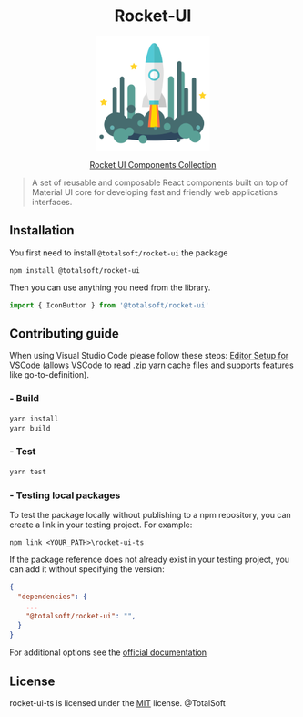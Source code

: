 <!--
 Copyright (c) TotalSoft.
 This source code is licensed under the MIT license.
-->

<h1 align="center">Rocket-UI</h1>

<p align="center">
  <a href="https://osstotalsoft.github.io/rocket-ui-ts">
    <img width="200" src="src/stories/assets/img/rocket.png">
  </a>
</p>

<p align="center">
  <a href="https://osstotalsoft.github.io/rocket-ui-ts">Rocket UI Components Collection</a>
</p>

> A set of reusable and composable React components built on top of Material UI core for developing fast and friendly web applications interfaces.

## Installation

You first need to install `@totalsoft/rocket-ui` the package

```
npm install @totalsoft/rocket-ui
```

Then you can use anything you need from the library.

```javascript
import { IconButton } from '@totalsoft/rocket-ui'
```

## Contributing guide

When using Visual Studio Code please follow these steps: [Editor Setup for VSCode](https://yarnpkg.com/getting-started/editor-sdks#vscode) (allows VSCode to read .zip yarn cache files and supports features like go-to-definition).

### - Build

```javascript
yarn install
yarn build
```

### - Test

```javascript
yarn test
```

### - Testing local packages

To test the package locally without publishing to a npm repository, you can create a link in your testing project. For example:

```shell
npm link <YOUR_PATH>\rocket-ui-ts
```

If the package reference does not already exist in your testing project, you can add it without specifying the version:

```json
{
  "dependencies": {
    ...
    "@totalsoft/rocket-ui": "",
  }
}
```

For additional options see the [official documentation](https://docs.npmjs.com/cli/v8/commands/npm-link)

## License

rocket-ui-ts is licensed under the [MIT](LICENSE) license. @TotalSoft
